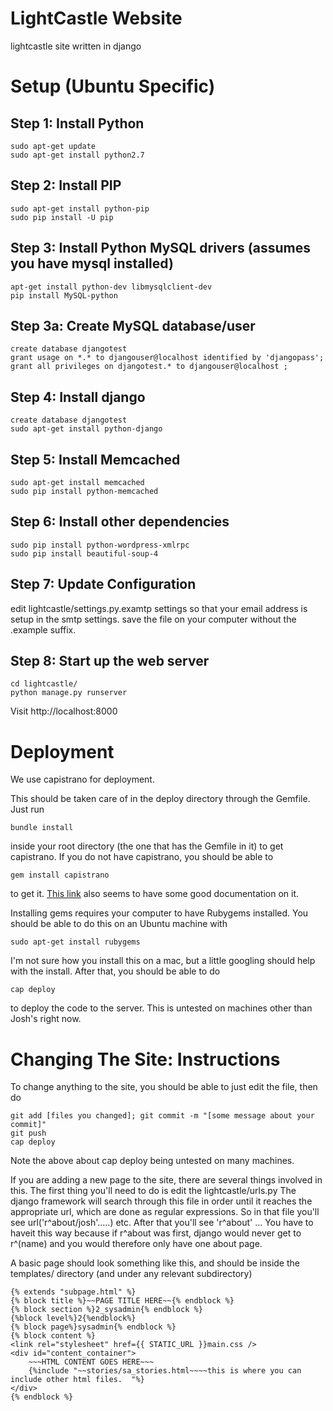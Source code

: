LightCastle Website
=============================
lightcastle site written in django

Setup (Ubuntu Specific)
=======================

Step 1: Install Python
-----------------------

    sudo apt-get update
    sudo apt-get install python2.7

Step 2: Install PIP
-----------------------

    sudo apt-get install python-pip
    sudo pip install -U pip

Step 3: Install Python MySQL drivers (assumes you have mysql installed)
-----------------------

    apt-get install python-dev libmysqlclient-dev
    pip install MySQL-python

Step 3a: Create MySQL database/user
----------------------

    create database djangotest
	grant usage on *.* to djangouser@localhost identified by 'djangopass';
    grant all privileges on djangotest.* to djangouser@localhost ;	
    

Step 4: Install django
-----------------------

    create database djangotest
	sudo apt-get install python-django

Step 5: Install Memcached
---------------------

    sudo apt-get install memcached
    sudo pip install python-memcached

Step 6: Install other dependencies
---------------------

    sudo pip install python-wordpress-xmlrpc
	sudo pip install beautiful-soup-4

Step 7: Update Configuration
-------------------------

edit lightcastle/settings.py.examtp settings so that your email address is setup in the smtp settings.
save the file on your computer without the .example suffix.


Step 8: Start up the web server
-----------------------
    
	cd lightcastle/
    python manage.py runserver

Visit http://localhost:8000





Deployment
===========================

We use capistrano for deployment. 

This should be taken care of in the deploy directory through the Gemfile. Just run

	bundle install

inside your root directory (the one that has the Gemfile in it) to get capistrano. If you do not have capistrano, you should be able to 

	gem install capistrano

to get it. <a href="http://guides.beanstalkapp.com/deployments/deploy-with-capistrano.html">This link</a> also seems to have some good documentation on it.

Installing gems requires your computer to have Rubygems installed. You should be able to do this on an Ubuntu machine with 

	sudo apt-get install rubygems

I'm not sure how you install this on a mac, but a little googling should help with the install. After that, you should be able to do

	cap deploy

to deploy the code to the server. This is untested on machines other than Josh's right now.



Changing The Site: Instructions
===========================
To change anything to the site, you should be able to just edit the file, then do 

	git add [files you changed]; git commit -m "[some message about your commit]"
	git push
	cap deploy

Note the above about cap deploy being untested on many machines.

If you are adding a new page to the site, there are several things involved in this. The first thing you'll need to do is edit the lightcastle/urls.py The django framework will search through this file in order until it reaches the appropriate url, which are done as regular expressions. So in that file you'll see url('r^about/josh'.....) etc. After that you'll see 'r^about' ...  You have to haveit this way because if r^about was first, django would never get to r^(name) and you would therefore only have one about page. 

A basic page should look something like this, and should be inside the templates/ directory (and under any relevant subdirectory)

	{% extends "subpage.html" %}
	{% block title %}~~PAGE TITLE HERE~~{% endblock %}
	{% block section %}2_sysadmin{% endblock %}
	{%block level%}2{%endblock%}
	{% block page%}sysadmin{% endblock %}
	{% block content %}
	<link rel="stylesheet" href={{ STATIC_URL }}main.css />
	<div id="content_container">
	    ~~~HTML CONTENT GOES HERE~~~
	    {%include "~~stories/sa_stories.html~~~~this is where you can include other html files.  "%}
	</div>
	{% endblock %}










